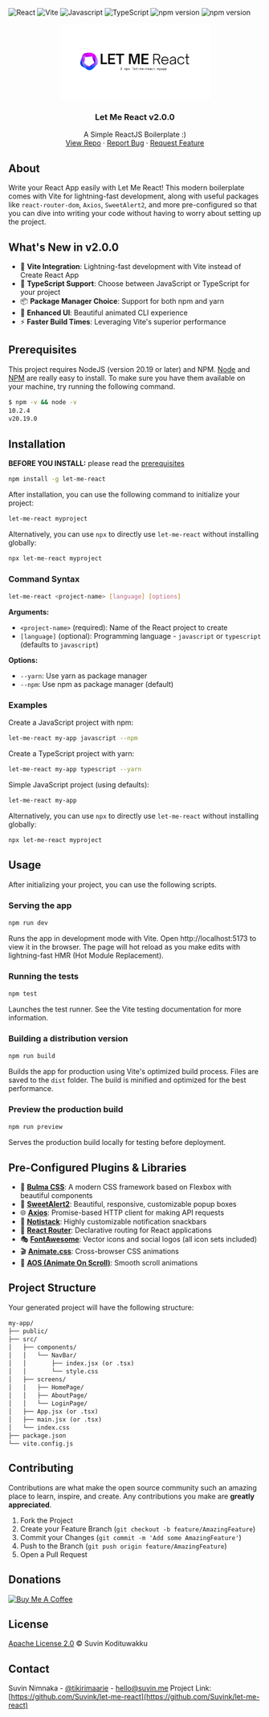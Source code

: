 ![React](https://img.shields.io/badge/React-20232A?style=for-the-badge&logo=react&logoColor=61DAFB) ![Vite](https://img.shields.io/badge/Vite-646CFF?style=for-the-badge&logo=vite&logoColor=white) ![Javascript](https://img.shields.io/badge/JavaScript-F7DF1E?style=for-the-badge&logo=javascript&logoColor=black)  ![TypeScript](https://img.shields.io/badge/TypeScript-3178C6?style=for-the-badge&logo=typescript&logoColor=white) ![npm version](https://img.shields.io/badge/Node.js-43853D?style=for-the-badge&logo=node.js&logoColor=white) ![npm version](https://img.shields.io/github/followers/suvink.svg?style=social&label=Follow&maxAge=2592000)

<p align="center">
  <img src="./img/lmr-logo-white.png" alt="Logo" width="300">

  <h3 align="center">Let Me React v2.0.0</h3>

  <p align="center">
    A Simple ReactJS Boilerplate :)
    <br />
    <a href="https://github.com/Suvink/let-me-react">View Repo</a>
    ·
    <a href="https://github.com/Suvink/let-me-react/issues">Report Bug</a>
    ·
    <a href="https://github.com/Suvink/let-me-react/issues">Request Feature</a>
  </p>
</p>

## About

Write your React App easily with Let Me React! This modern boilerplate comes with Vite for lightning-fast development, along with useful packages like `react-router-dom`, `Axios`, `SweetAlert2`, and more pre-configured so that you can dive into writing your code without having to worry about setting up the project.

## What's New in v2.0.0

- 🚀 **Vite Integration**: Lightning-fast development with Vite instead of Create React App
- 📝 **TypeScript Support**: Choose between JavaScript or TypeScript for your project
- 📦 **Package Manager Choice**: Support for both npm and yarn
- 🎨 **Enhanced UI**: Beautiful animated CLI experience
- ⚡ **Faster Build Times**: Leveraging Vite's superior performance

## Prerequisites

This project requires NodeJS (version 20.19 or later) and NPM.
[Node](http://nodejs.org/) and [NPM](https://npmjs.org/) are really easy to install.
To make sure you have them available on your machine, try running the following command.

```sh
$ npm -v && node -v
10.2.4
v20.19.0
```

## Installation

**BEFORE YOU INSTALL:** please read the [prerequisites](#prerequisites)

```sh
npm install -g let-me-react
```

After installation, you can use the following command to initialize your project:

```sh
let-me-react myproject
```

Alternatively, you can use `npx` to directly use `let-me-react` without installing globally:

```sh
npx let-me-react myproject
```

### Command Syntax

```sh
let-me-react <project-name> [language] [options]
```

**Arguments:**
- `<project-name>` (required): Name of the React project to create
- `[language]` (optional): Programming language - `javascript` or `typescript` (defaults to `javascript`)

**Options:**
- `--yarn`: Use yarn as package manager
- `--npm`: Use npm as package manager (default)

### Examples

Create a JavaScript project with npm:
```sh
let-me-react my-app javascript --npm
```

Create a TypeScript project with yarn:
```sh
let-me-react my-app typescript --yarn
```

Simple JavaScript project (using defaults):
```sh
let-me-react my-app
```

Alternatively, you can use `npx` to directly use `let-me-react` without installing globally:

```sh
npx let-me-react myproject
```

## Usage
After initializing your project, you can use the following scripts.

### Serving the app

```sh
npm run dev
```
Runs the app in development mode with Vite. Open http://localhost:5173 to view it in the browser. The page will hot reload as you make edits with lightning-fast HMR (Hot Module Replacement).

### Running the tests

```sh
npm test
```
Launches the test runner. See the Vite testing documentation for more information.

### Building a distribution version

```sh
npm run build
```

Builds the app for production using Vite's optimized build process. Files are saved to the `dist` folder. The build is minified and optimized for the best performance.

### Preview the production build

```sh
npm run preview
```

Serves the production build locally for testing before deployment.

## Pre-Configured Plugins & Libraries

- 🎨 **[Bulma CSS](http://bulma.io/)**: A modern CSS framework based on Flexbox with beautiful components
- 🍭 **[SweetAlert2](https://sweetalert2.github.io/)**: Beautiful, responsive, customizable popup boxes
- 🌐 **[Axios](https://axios-http.com/docs/intro)**: Promise-based HTTP client for making API requests
- 📢 **[Notistack](https://www.iamhosseindhv.com/notistack)**: Highly customizable notification snackbars
- 🧭 **[React Router](https://reactrouter.com/)**: Declarative routing for React applications
- 🎭 **[FontAwesome](https://fontawesome.com/)**: Vector icons and social logos (all icon sets included)
- 🎬 **[Animate.css](https://animate.style/)**: Cross-browser CSS animations
- 📜 **[AOS (Animate On Scroll)](https://michalsnik.github.io/aos/)**: Smooth scroll animations

## Project Structure

Your generated project will have the following structure:

```
my-app/
├── public/
├── src/
│   ├── components/
│   │   └── NavBar/
│   │       ├── index.jsx (or .tsx)
│   │       └── style.css
│   ├── screens/
│   │   ├── HomePage/
│   │   ├── AboutPage/
│   │   └── LoginPage/
│   ├── App.jsx (or .tsx)
│   ├── main.jsx (or .tsx)
│   └── index.css
├── package.json
└── vite.config.js
```

## Contributing

Contributions are what make the open source community such an amazing place to learn, inspire, and create. Any contributions you make are **greatly appreciated**.

1. Fork the Project
2. Create your Feature Branch (`git checkout -b feature/AmazingFeature`)
3. Commit your Changes (`git commit -m 'Add some AmazingFeature'`)
4. Push to the Branch (`git push origin feature/AmazingFeature`)
5. Open a Pull Request

## Donations
<a href="https://www.buymeacoffee.com/suvink" target="_blank"><img src="https://cdn.buymeacoffee.com/buttons/v2/default-yellow.png" alt="Buy Me A Coffee" style="height: 30px !important;width: 108px !important;" height="30"></a>

## License
[Apache License 2.0](https://www.apache.org/licenses/LICENSE-2.0) © Suvin Kodituwakku

## Contact

Suvin Nimnaka - [@tikirimaarie](https://twitter.com/tikirimaarie) - hello@suvin.me
Project Link: [https://github.com/Suvink/let-me-react](https://github.com/Suvink/let-me-react)

